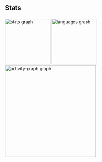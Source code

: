 <h2 align="left">Stats</h2>

###

<div align="left">
  <img src="https://github-readme-stats.vercel.app/api?username=albertonasc&hide_title=false&hide_rank=false&show_icons=true&include_all_commits=true&count_private=true&disable_animations=false&theme=gotham&locale=en&hide_border=false&order=1" height="150" alt="stats graph"  />
  <img src="https://github-readme-stats.vercel.app/api/top-langs?username=albertonasc&locale=en&hide_title=false&layout=compact&card_width=320&langs_count=5&theme=gotham&hide_border=false&order=2" height="150" alt="languages graph"  />
  <img src="https://github-readme-activity-graph.vercel.app/graph?username=albertonasc&radius=16&theme=gotham&area=true&order=5" height="300" alt="activity-graph graph"  />
</div>

###

